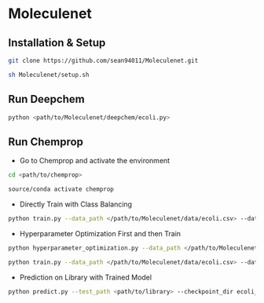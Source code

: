 # Moleculenet

## Installation & Setup
```sh
git clone https://github.com/sean94011/Moleculenet.git

sh Moleculenet/setup.sh
```

## Run Deepchem
```sh
python <path/to/Moleculenet/deepchem/ecoli.py>
```

## Run Chemprop
* Go to Chemprop and activate the environment
```sh
cd <path/to/chemprop>

source/conda activate chemprop
```
* Directly Train with Class Balancing
```sh
python train.py --data_path </path/to/Moleculenet/data/ecoli.csv> --dataset_type classification --save_dir ecoli_checkpoints --class_balance
```
* Hyperparameter Optimization First and then Train
```sh
python hyperparameter_optimization.py --data_path </path/to/Moleculenet/data/ecoli.csv> --dataset_type classification --num_iters 100 --config_save_path config_ecoli

python train.py --data_path </path/to/Moleculenet/data/ecoli.csv> --dataset_type classification --config_path config_ecoli
```
* Prediction on Library with Trained Model
```sh
python predict.py --test_path <path/to/library> --checkpoint_dir ecoli_checkpoints --preds_path ecoli_preds.csv
```
